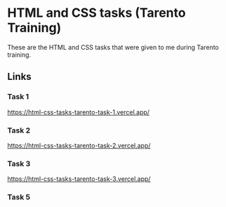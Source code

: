 # HTML and CSS tasks (Tarento Training)

These are the HTML and CSS tasks that were given to me during Tarento training.


## Links
### Task 1
https://html-css-tasks-tarento-task-1.vercel.app/
### Task 2
https://html-css-tasks-tarento-task-2.vercel.app/
### Task 3
https://html-css-tasks-tarento-task-3.vercel.app/
### Task 5
